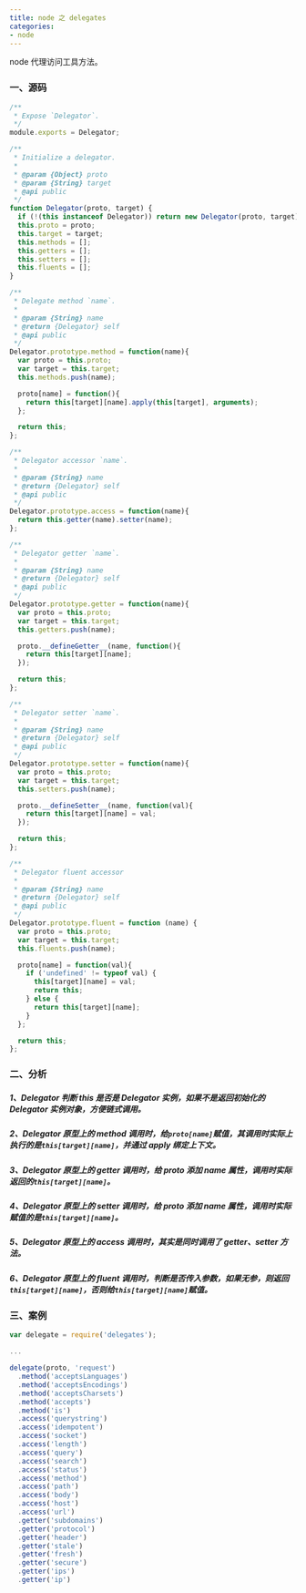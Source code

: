 ```yaml
---
title: node 之 delegates
categories:
- node
---
```

node 代理访问工具方法。
<!--more-->
### 一、源码
```js
/**
 * Expose `Delegator`.
 */
module.exports = Delegator;

/**
 * Initialize a delegator.
 *
 * @param {Object} proto
 * @param {String} target
 * @api public
 */
function Delegator(proto, target) {
  if (!(this instanceof Delegator)) return new Delegator(proto, target);
  this.proto = proto;
  this.target = target;
  this.methods = [];
  this.getters = [];
  this.setters = [];
  this.fluents = [];
}

/**
 * Delegate method `name`.
 *
 * @param {String} name
 * @return {Delegator} self
 * @api public
 */
Delegator.prototype.method = function(name){
  var proto = this.proto;
  var target = this.target;
  this.methods.push(name);

  proto[name] = function(){
    return this[target][name].apply(this[target], arguments);
  };

  return this;
};

/**
 * Delegator accessor `name`.
 *
 * @param {String} name
 * @return {Delegator} self
 * @api public
 */
Delegator.prototype.access = function(name){
  return this.getter(name).setter(name);
};

/**
 * Delegator getter `name`.
 *
 * @param {String} name
 * @return {Delegator} self
 * @api public
 */
Delegator.prototype.getter = function(name){
  var proto = this.proto;
  var target = this.target;
  this.getters.push(name);

  proto.__defineGetter__(name, function(){
    return this[target][name];
  });

  return this;
};

/**
 * Delegator setter `name`.
 *
 * @param {String} name
 * @return {Delegator} self
 * @api public
 */
Delegator.prototype.setter = function(name){
  var proto = this.proto;
  var target = this.target;
  this.setters.push(name);

  proto.__defineSetter__(name, function(val){
    return this[target][name] = val;
  });

  return this;
};

/**
 * Delegator fluent accessor
 *
 * @param {String} name
 * @return {Delegator} self
 * @api public
 */
Delegator.prototype.fluent = function (name) {
  var proto = this.proto;
  var target = this.target;
  this.fluents.push(name);

  proto[name] = function(val){
    if ('undefined' != typeof val) {
      this[target][name] = val;
      return this;
    } else {
      return this[target][name];
    }
  };

  return this;
};
```
### 二、分析
##### 1、Delegator 判断 this 是否是 Delegator 实例，如果不是返回初始化的 Delegator 实例对象，方便链式调用。
##### 2、Delegator 原型上的 method 调用时，给`proto[name]`赋值，其调用时实际上执行的是`this[target][name]`，并通过 apply 绑定上下文。
##### 3、Delegator 原型上的 getter 调用时，给 proto 添加 name 属性，调用时实际返回的`this[target][name]`。
##### 4、Delegator 原型上的 setter 调用时，给 proto 添加 name 属性，调用时实际赋值的是`this[target][name]`。
##### 5、Delegator 原型上的 access 调用时，其实是同时调用了 getter、setter 方法。
##### 6、Delegator 原型上的 fluent 调用时，判断是否传入参数，如果无参，则返回`this[target][name]`，否则给`this[target][name]`赋值。
### 三、案例
```js
var delegate = require('delegates');

...

delegate(proto, 'request')
  .method('acceptsLanguages')
  .method('acceptsEncodings')
  .method('acceptsCharsets')
  .method('accepts')
  .method('is')
  .access('querystring')
  .access('idempotent')
  .access('socket')
  .access('length')
  .access('query')
  .access('search')
  .access('status')
  .access('method')
  .access('path')
  .access('body')
  .access('host')
  .access('url')
  .getter('subdomains')
  .getter('protocol')
  .getter('header')
  .getter('stale')
  .getter('fresh')
  .getter('secure')
  .getter('ips')
  .getter('ip')
```
